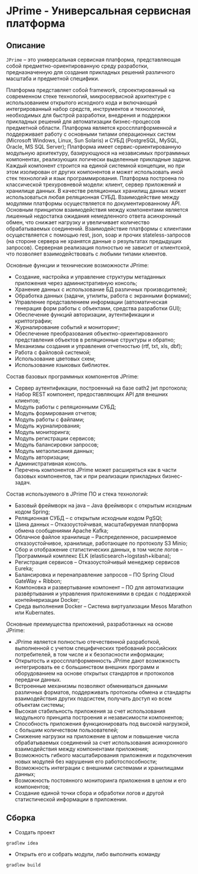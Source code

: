# JPrime - Универсальная сервисная платформа

## Описание
 
`JPrime` – это универсальная сервисная платформа, представляющая собой предметно-ориентированную среду разработки, предназначенную для создания прикладных решений различного масштаба и предметной специфики.

Платформа представляет собой framework, спроектированный на современном стеке технологий, микросервисной архитектуре с использованием открытого исходного кода и включающий интегрированный набор средств, инструментов и технологий, необходимых для быстрой разработки, внедрения и поддержки прикладных решений для автоматизации бизнес-процессов предметной области.
Платформа является кроссплатформенной и поддерживает работу с основными типами операционных систем (Microsoft Windows, Linux, Sun Solaris) и СУБД (PostgreSQL, MySQL, Oracle, MS SQL Server);
Платформа имеет сервис-ориентированную модульную архитектуру, базирующуюся на независимых программных компонентах, реализующих логически выделенные прикладные задачи. Каждый компонент строится на единой системной концепции, но при этом изолирован от других компонентов и может использовать иной стек технологий и язык программирования.
Платформа построена по классической трехуровневой модели: клиент, сервер приложений и хранилище данных. В качестве реляционных хранилищ данных может использоваться любая реляционная СУБД.
Взаимодействие между модулями платформы осуществляется по документированному API. Основным принципом взаимодействия между компонентами является лишенный недостатка ожидания немедленного ответа асинхронный обмен, что снижает нагрузку и увеличивает количество обрабатываемых соединений.
Взаимодействие платформы с клиентами осуществляется с помощью rest, json, soap и прочих stateless-запросов (на стороне сервера не хранятся данные о результатах предыдущих запросов). Серверная реализация полностью не зависит от клиентской, что позволяет взаимодействовать с любыми типами клиентов.

Основные функции и технические возможности JPrime:

* Создание, настройка и управление структуры метаданных приложения через административную консоль;
* Хранение данных с использование БД различных производителей;
* Обработка данных (задачи, утилиты, работа с экранными формами);
* Управление представлением информации (автоматическая генерация форм работы с объектами, средства разработки GUI);
* Обеспечение функций авторизации, аутентификации и криптографии;
* Журналирование событий и мониторинг;
* Обеспечение преобразования объектно-ориентированного представления объектов в реляционные структуры и обратно;
* Механизмы создания и управления отчетностью (rtf, txt, xls, dbf);
* Работа с файловой системой;
* Использование цветовых схем;
* Использование языковых библиотек.

Состав базовых программных компонентов JPrime:
* Сервер аутентификации, построенный на базе oath2 jwt протокола;
* Набор REST компонент, предоставляющих API для внешних клиентов;
* Модуль работы с реляционными СУБД;
* Модуль формирования отчетов;
* Модуль работы с файлами;
* Модуль журналирования;
* Модуль мониторинга;
* Модуль регистрации сервисов;
* Модуль балансировки запросов;
* Модуль метаописания данных;
* Модуль авторизации;
* Административная консоль.
* Перечень компонентов JPrime может расширяться как в части базовых компонентов, так и при реализации прикладных бизнес-задач.

Состав используемого в JPrime ПО и стека технологий:
* Базовый фреймворк на java – Java фреймворк с открытым исходным кодом Spring;
* Реляционная СУБД – с открытым исходным кодом PgSQl;
* Шина данных – Отказоустойчивая, масштабируемая платформа обмена сообщениями Apache Kafka;
* Облачное файлое хранилище – Распределенное, расширяемое отказоустойчивое, хранилище, работающее по протоколу S3 Minio;
* Сбор и отображение статистических данных, в том числе логов – Программный комплекс ELK (elasticsearch+logstash+kibana);
* Регистрация сервисов – Отказоустойчивый менеджер сервисов Eureka;
* Балансировка и перенаправление запросов – ПО Spring Cloud GateWay + Ribbon;
* Компоновка и развертывание компонент – ПО для автоматизации развёртывания и управления приложениями в средах с поддержкой контейнеризации Docker;
* Среда выполнения Docker – Система виртуализации Mesos Marathon или Kubernates.

Основные преимущества приложений, разработанных на основе JPrime:
* JPrime является полностью отечественной разработкой, выполненной с учетом специфических требований российских потребителей, в том числе и к безопасности информации;
* Открытость и кроссплатформенность JPrime дают возможность интегрировать ее с большинством внешних программ и оборудованием на основе открытых стандартов и протоколов передачи данных.
* Встроенные механизмы позволяют обмениваться данными различных форматов, поддерживать протоколы обмена и стандарты взаимодействия других подсистем, получать доступ ко всем объектам системы;
* Высокая стабильность приложения за счет использования модульного принципа построения и независимости компонентов;
* Способность приложения функционировать под высокой нагрузкой, с большим количеством пользователей;
* Снижение нагрузки на приложение в целом и повышение числа обрабатываемых соединений за счет использования асинхронного взаимодействия между компонентами приложения;
* Возможность гибкого масштабирования приложения и подключения новых модулей без нарушения его работоспособности;
* Возможность интеграции с внешними системами и хранилищами данных;
* Возможность постоянного мониторинга приложения в целом и его компонентов;
* Создание единой точки сбора и обработки логов и другой статистической информации в приложении.

## Сборка

* Создать проект 
```
gradlew idea
```
* Открыть его и собрать модули, либо выполнить команду
```
gradlew build
```